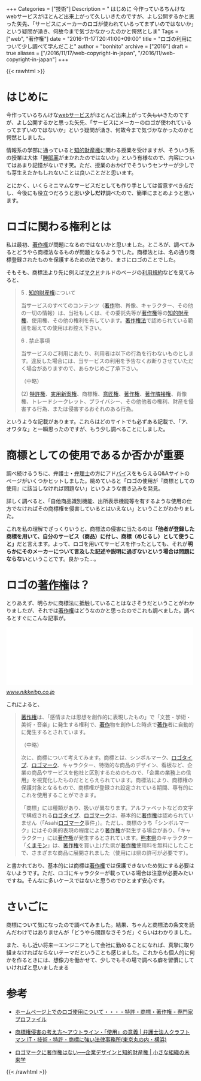 +++
Categories = ["技術"]
Description = " はじめに  今作っているちんけなwebサービスがほとんど出来上がって久しいきたのですが、よし公開するかと思った矢先、「サービスにメーカーのロゴが使われているってまずいのではないか」という疑問が湧き、何故今まで気づかなかったのかと愕然としま"
Tags = ["web", "著作権"]
date = "2016-11-17T20:41:00+09:00"
title = "ロゴの利用について少し調べて学んだこと"
author = "bonhito"
archive = ["2016"]
draft = true
aliases = ["/2016/11/17/web-copyright-in-japan", "/2016/11/web-copyright-in-japan"]
+++

{{< rawhtml >}}
<body>
<h1>はじめに</h1>

<p>今作っているちんけな<a class="keyword" href="http://d.hatena.ne.jp/keyword/web%A5%B5%A1%BC%A5%D3%A5%B9">webサービス</a>がほとんど出来上がって<s>久しい</s>きたのですが、よし公開するかと思った矢先、「サービスにメーカーのロゴが使われているってまずいのではないか」という疑問が湧き、何故今まで気づかなかったのかと愕然としました。</p>

<p>情報系の学部に通っていると<a class="keyword" href="http://d.hatena.ne.jp/keyword/%C3%CE%C5%AA%BA%E2%BB%BA%B8%A2">知的財産権</a>に関わる授業を受けますが、そういう系の授業は大体「<a class="keyword" href="http://d.hatena.ne.jp/keyword/%BF%E7%CC%B2%CC%F4">睡眠薬</a>がまかれたのではないか」という有様なので、内容についてはあまり記憶がないです笑。ただ、授業のおかげでそういうセンサーが少しでも芽生えたかもしれないことは良いことだと思います。</p>

<p>とにかく、いくらミニマムなサービスだとしても作り手としては留意すべき点だし、今後にも役立つだろうと思い<b>少しだけ</b>調べたので、簡単にまとめようと思います。</p>

<h1>ロゴに関わる権利とは</h1>

<p>私は最初、<a class="keyword" href="http://d.hatena.ne.jp/keyword/%C3%F8%BA%EE%B8%A2">著作権</a>が問題になるのではないかと思いました。ところが、調べてみるとどうやら商標法なるものが問題となるようでした。商標法とは、名の通り商標登録されたものを保護するための法であり、まさにロゴのことでした。</p>

<p>そもそも、商標法より先に例えば<a class="keyword" href="http://d.hatena.ne.jp/keyword/%A5%DE%A5%AF%A5%C9">マクド</a>ナルドのページの<a class="keyword" href="http://d.hatena.ne.jp/keyword/%CD%F8%CD%D1%B5%AC%CC%F3">利用規約</a>などを見てみると、</p>

<blockquote>
<p>5 . <a class="keyword" href="http://d.hatena.ne.jp/keyword/%C3%CE%C5%AA%BA%E2%BB%BA%B8%A2">知的財産権</a>について</p>

<p>  当サービスのすべてのコンテンツ（<a class="keyword" href="http://d.hatena.ne.jp/keyword/%C3%F8%BA%EE">著作</a>物、肖像、キャラクター、その他の一切の情報）は、当社もしくは、その委託先等が<a class="keyword" href="http://d.hatena.ne.jp/keyword/%C3%F8%BA%EE%B8%A2">著作権</a>等の<a class="keyword" href="http://d.hatena.ne.jp/keyword/%C3%CE%C5%AA%BA%E2%BB%BA%B8%A2">知的財産権</a>、使用権、その他の権利を有しています。<a class="keyword" href="http://d.hatena.ne.jp/keyword/%C3%F8%BA%EE%B8%A2%CB%A1">著作権法</a>で認められている範囲を超えての使用はお控え下さい。</p>

<p>6 . 禁止事項</p>

<p>  当サービスのご利用にあたり、利用者は以下の行為を行わないものとします。違反した場合には、当サービスの利用を予告なくお断りさせていただく場合がありますので、あらかじめご了承下さい。</p>

<p>（中略）</p>

<p>(2) <a class="keyword" href="http://d.hatena.ne.jp/keyword/%C6%C3%B5%F6%B8%A2">特許権</a>、<a class="keyword" href="http://d.hatena.ne.jp/keyword/%BC%C2%CD%D1%BF%B7%B0%C6%B8%A2">実用新案権</a>、商標権、<a class="keyword" href="http://d.hatena.ne.jp/keyword/%B0%D5%BE%A2%B8%A2">意匠権</a>、<a class="keyword" href="http://d.hatena.ne.jp/keyword/%C3%F8%BA%EE%B8%A2">著作権</a>、<a class="keyword" href="http://d.hatena.ne.jp/keyword/%C3%F8%BA%EE%CE%D9%C0%DC%B8%A2">著作隣接権</a>、肖像権、トレードシークレット、プライバシー、その他他者の権利、財産を侵害する行為、または侵害するおそれのある行為。</p>
</blockquote>

<p>というような記載があります。これらはどのサイトでも必ずある記載で、「ア、オワタな」と一瞬思ったのですが、もう少し調べることにしました。</p>

<h1>商標としての使用であるか否かが重要</h1>

<p>調べ続けるうちに、弁護士・<a class="keyword" href="http://d.hatena.ne.jp/keyword/%CA%DB%CD%FD%BB%CE">弁理士</a>の方にアド<a class="keyword" href="http://d.hatena.ne.jp/keyword/%A5%D0%A5%A4">バイ</a>スをもらえるQ&amp;Aサイトのページがいくつかヒットしました。眺めていると「ロゴの使用が『商標としての使用』に該当しなければ問題ない」というような書き込みを発見。</p>

<p>詳しく調べると、「自他商品識別機能、出所表示機能等を有するような使用の仕方でなければその商標権を侵害しているとはいえない」ということがわかりました。</p>

<p>これを私の理解でざっくりいうと、商標法の侵害に当たるのは<b>「他者が登録した商標を用いて、自分のサービス（商品）に付し、商標（めじるし）として使うこと」</b>だと言えます。よって、ロゴを用いてサービスを作ったとしても、それが<b>明らかにそのメーカーについて言及した記述や説明に過ぎないという場合は問題にならない</b>ということです。良かった…。</p>

<h1>ロゴの<a class="keyword" href="http://d.hatena.ne.jp/keyword/%C3%F8%BA%EE%B8%A2">著作権</a>は？</h1>

<p>とりあえず、明らかに商標法に抵触していることはなさそうだということがわかりましたが、それでは<a class="keyword" href="http://d.hatena.ne.jp/keyword/%C3%F8%BA%EE%B8%A2">著作権</a>はどうなのかと思ったのでこれも調べました。調べるとすぐにこんな記事が。</p>

<p><iframe src="//hatenablog-parts.com/embed?url=http%3A%2F%2Fwww.nikkeibp.co.jp%2Fatclcsm%2F15%2F408015%2F101500011%2F%3FST%3Dsp-miraigaku" title="生きのびるための中小企業デザイン：ロゴマークに著作権はない──企業デザインと知的財産権 | 小さな組織の未来学" class="embed-card embed-webcard" scrolling="no" frameborder="0" style="display: block; width: 100%; height: 155px; max-width: 500px; margin: 10px 0px;"></iframe><cite class="hatena-citation"><a href="http://www.nikkeibp.co.jp/atclcsm/15/408015/101500011/?ST=sp-miraigaku">www.nikkeibp.co.jp</a></cite></p>

<p>これによると、</p>

<blockquote>
<p><a class="keyword" href="http://d.hatena.ne.jp/keyword/%C3%F8%BA%EE%B8%A2">著作権</a>は、「感情または思想を創作的に表現したもの」で「文芸・学術・美術・音楽」に発生する権利で、<a class="keyword" href="http://d.hatena.ne.jp/keyword/%C3%F8%BA%EE">著作</a>物を創作した時点で<a class="keyword" href="http://d.hatena.ne.jp/keyword/%C3%F8%BA%EE">著作</a>者に自動的に発生するとされています。</p>

<p>（中略）</p>

<p>次に、商標について考えてみます。商標とは、シンボルマーク、<a class="keyword" href="http://d.hatena.ne.jp/keyword/%A5%ED%A5%B4%A5%BF%A5%A4%A5%D7">ロゴタイプ</a>、<a class="keyword" href="http://d.hatena.ne.jp/keyword/%A5%ED%A5%B4%A5%DE%A1%BC%A5%AF">ロゴマーク</a>、キャラクター、特徴的な商品のデザイン、看板など、企業の商品やサービスを他社と区別するためのもので、「企業の業務上の信用」を視覚化したものだととらえられています。商標法により、商標権の保護対象となるもので、商標権が登録され設定されている期間、専有的にこれを使用することができます。</p>

<p>「商標」には種類があり、扱いが異なります。アルファベットなどの文字で構成される<a class="keyword" href="http://d.hatena.ne.jp/keyword/%A5%ED%A5%B4%A5%BF%A5%A4%A5%D7">ロゴタイプ</a>、<a class="keyword" href="http://d.hatena.ne.jp/keyword/%A5%ED%A5%B4%A5%DE%A1%BC%A5%AF">ロゴマーク</a>は、基本的に<a class="keyword" href="http://d.hatena.ne.jp/keyword/%C3%F8%BA%EE%B8%A2">著作権</a>は認められていません（「Asahi<a class="keyword" href="http://d.hatena.ne.jp/keyword/%A5%ED%A5%B4%A5%DE%A1%BC%A5%AF">ロゴマーク</a>事件」）。ただし、商標のうち「シンボルマーク」にはその美的表現の程度により<a class="keyword" href="http://d.hatena.ne.jp/keyword/%C3%F8%BA%EE%B8%A2">著作権</a>が発生する場合があり、「キャラクター」には<a class="keyword" href="http://d.hatena.ne.jp/keyword/%C3%F8%BA%EE%B8%A2">著作権</a>が発生するとされています。<a class="keyword" href="http://d.hatena.ne.jp/keyword/%B7%A7%CB%DC%B8%A9">熊本県</a>のキャラクター「<a class="keyword" href="http://d.hatena.ne.jp/keyword/%A4%AF%A4%DE%A5%E2%A5%F3">くまモン</a>」は、<a class="keyword" href="http://d.hatena.ne.jp/keyword/%C3%F8%BA%EE%B8%A2">著作権</a>を買い上げた県が<a class="keyword" href="http://d.hatena.ne.jp/keyword/%C3%F8%BA%EE%B8%A2">著作権</a>使用料を無料にしたことで、さまざまな商品に展開されました（使用には県の許可が必要です）。</p>
</blockquote>

<p>と書かれており、基本的には商標は<a class="keyword" href="http://d.hatena.ne.jp/keyword/%C3%F8%BA%EE%B8%A2">著作権</a>では保護できないため気にする必要はないようです。ただ、ロゴにキャラクターが載っている場合は注意が必要みたいですね。そんなに多いケースではないと思うのでひとまず安心です。</p>

<h1>さいごに</h1>

<p>商標について気になったので調べてみました。結果、ちゃんと商標法の条文を読んだわけではありませんが「どうやら問題なさそうだ」ぐらいはわかりました。</p>

<p>また、もし近い将来一エンジニアとして会社に勤めることになれば、真摯に取り組まなければならないテーマだということも感じました。これからも個人的に何かを作るときには、想像力を働かせて、少しでもその場で調べる癖を習慣にしていければと思いましたまる</p>

<h1>参考</h1>

<ul>
<li><p><a href="http://profile.ne.jp/ask/q-57625/">ホームページ上でのロゴ使用について・・・ - 特許・商標・著作権 - 専門家プロファイル</a></p></li>
<li><p><a href="http://www.ishioroshi.com/biz/kaisetu/shouhyou/index/singai_siyou/">商標権侵害の考え方～アウトライン・「使用」の意義 | 弁護士法人クラフトマン IT・技術・特許・商標に強い法律事務所(東京丸の内・横浜)</a></p></li>
<li><p><a href="http://www.nikkeibp.co.jp/atclcsm/15/408015/101500011/?ST=sp-miraigaku">ロゴマークに著作権はない──企業デザインと知的財産権 | 小さな組織の未来学</a></p></li>
</ul>

</body>
{{< /rawhtml >}}
